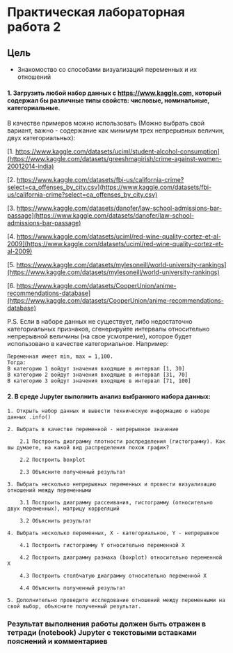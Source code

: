 # Практическая лабораторная работа 2

## Цель

* Знакомоство со способами визуализаций переменных и их отношений

#### 1. Загрузить любой набор данных с https://www.kaggle.com, который содержал бы различные типы свойств: числовые, номинальные, категориальные.
В качестве примеров можно использовать (Можно выбрать свой вариант, важно - содержание как минимум трех непрерывных величин, двух категориальных):

[1. https://www.kaggle.com/datasets/uciml/student-alcohol-consumption](https://www.kaggle.com/datasets/greeshmagirish/crime-against-women-20012014-india)

[2. https://www.kaggle.com/datasets/fbi-us/california-crime?select=ca_offenses_by_city.csv](https://www.kaggle.com/datasets/fbi-us/california-crime?select=ca_offenses_by_city.csv)

[3. https://www.kaggle.com/datasets/danofer/law-school-admissions-bar-passage](https://www.kaggle.com/datasets/danofer/law-school-admissions-bar-passage)

[4. https://www.kaggle.com/datasets/uciml/red-wine-quality-cortez-et-al-2009](https://www.kaggle.com/datasets/uciml/red-wine-quality-cortez-et-al-2009)

[5. https://www.kaggle.com/datasets/mylesoneill/world-university-rankings](https://www.kaggle.com/datasets/mylesoneill/world-university-rankings)

[6. https://www.kaggle.com/datasets/CooperUnion/anime-recommendations-database](https://www.kaggle.com/datasets/CooperUnion/anime-recommendations-database)

P.S. Если в наборе данных не существует, либо недостаточно категориальных признаков, сгенерируйте интервалы относительно непрерывной величины (на свое усмотрение), которое будет использовано в качестве категориальное. Например:
```
Переменная имеет min, max = 1,100.
Тогда:
В категорию 1 войдут значения входящие в интервал [1, 30]
В категорию 2 войдут значения входящие в интервал [31, 70]
В категорию 3 войдут значения входящие в интервал [71, 100]
```

#### 2. В среде Jupyter выполнить анализ выбранного набора данных:

    1. Открыть набор данных и вывести техническую информацию о наборе данных .info()
    
    2. Выбрать в качестве переменной - непрерывное значение
    
        2.1 Построить диаграмму плотности распределения (гистограмму). Как вы думаете, на какой вид распределения похож график?
        
        2.2 Построить boxplot
        
        2.3 Объясните полученный результат
        
    3. Выбрать несколько непрерывных переменных и провести визуализацию отношений между переменными
    
        3.1 Построить диаграмму рассеивания, гистограмму (относительно двух переменных), матрицу корреляций
        
        3.2 Объяснить результат
        
    4. Выбрать несколько переменных, X - категориальное, Y - непрерывное
    
        4.1 Построить гистограмму Y относительно переменной X
        
        4.2 Построить диаграмму размаха (boxplot) относительно переменной X
        
        4.3 Построить столбчатую диаграмму относительно переменной X
        
        4.4 Объяснить полученный результат
        
    5. Дополнительно проведите исследование отношений между переменными на свой выбор, объясните полученный результат.

### **Результат выполнения работы должен быть отражен в тетради (notebook) Jupyter с текстовыми вставками пояснений и комментариев**
